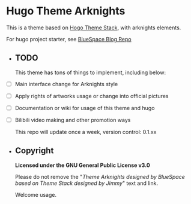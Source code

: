 # Hugo Theme Arknights

This is a theme based on [Hogo Theme Stack](https://github.com/CaiJimmy/hugo-theme-stack), with arknights elements.

For hugo project starter, see [BlueSpace Blog Repo](https://github.com/ETOgaosion/ETOgaosion.github.io)
- ## TODO
  
  This theme has tons of things to implement, including below:
- [ ] Main interface change for Arknights style
- [ ] Apply rights of artworks usage or change into official pictures
- [ ] Documentation or wiki for usage of this theme and hugo
- [ ] Bilibili video making and other promotion ways
  
  This repo will update once a week, version control: 0.1.xx
- ## Copyright
  
  **Licensed under the GNU General Public License v3.0**
  
  Please do not remove the "*Theme Arknights designed by BlueSpace based on Theme Stack designed by Jimmy*" text and link.
  
  Welcome usage.